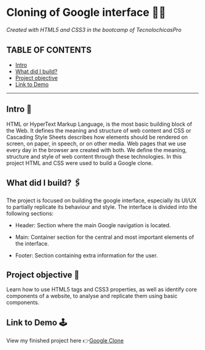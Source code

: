# Cloning of Google interface 🐱‍💻
###### Created with HTML5 and CSS3 in the bootcamp of TecnolochicasPro

## TABLE OF CONTENTS
* [Intro](#intro-)
* [What did I build?](#what-did-i-build-)
* [Project objective](#project-objective-)
* [Link to Demo](#link-to-demo-)

***

## Intro 📖
HTML or HyperText Markup Language, is the most basic building block of the Web. It defines the meaning and structure of web content and CSS or Cascading Style Sheets describes how elements should be rendered on screen, on paper, in speech, or on other media. Web pages that we use every day in the browser are created with both. We define the meaning, structure and style of web content through these technologies.
In this project HTML and CSS were used to build a Google clone.

## What did I build? 🖇
The project is focused on building the google interface, especially its UI/UX to partially replicate its behaviour and style. The interface is divided into the following sections:

* Header: Section where the main Google navigation is located.

* Main: Container section for the central and most important elements of the interface.

* Footer: Section containing extra information for the user.

## Project objective 🎯
Learn how to use HTML5 tags and CSS3 properties, as well as identify core components of a website, to analyse and replicate them using basic components.

## Link to Demo 🕹
View my finished project here 👉[Google Clone](https://bad24s.github.io/Google-Clone/)

